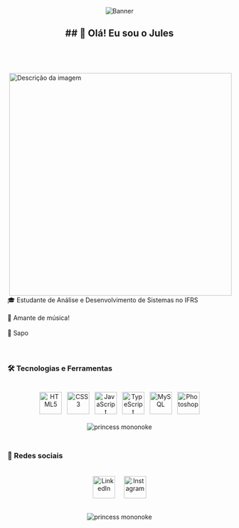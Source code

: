 <p align="center">
  <img src="https://i.pinimg.com/736x/93/e7/69/93e7691a3c765263c3926dd3657a720b.jpg" alt="Banner"/>
</p>

<h2 align="center">
## 👋 Olá! Eu sou o Jules <br><br>
</h2>
<br><br>

<img src="https://i.pinimg.com/736x/87/3d/c3/873dc34aca91ae5d0f4591e434b5cfe8.jpg" alt="Descrição da imagem" align="right" height="500" />

🎓 Estudante de Análise e Desenvolvimento de Sistemas no IFRS<br><br>
🎵 Amante de música!<br><br>
🐸 Sapo

<br clear="right">

##

### 🛠️ Tecnologias e Ferramentas <br><br>

<div align="center">
  <img src="https://cdn.jsdelivr.net/gh/devicons/devicon/icons/html5/html5-original.svg" title="HTML5" alt="HTML5" width="50" height="50"/>
  &nbsp;
  <img src="https://cdn.jsdelivr.net/gh/devicons/devicon/icons/css3/css3-original.svg" title="CSS3" alt="CSS3" width="50" height="50"/>
  &nbsp;
  <img src="https://cdn.jsdelivr.net/gh/devicons/devicon/icons/javascript/javascript-original.svg" title="JavaScript" alt="JavaScript" width="50" height="50"/>
  &nbsp;
  <img src="https://cdn.jsdelivr.net/gh/devicons/devicon/icons/typescript/typescript-original.svg" title="TypeScript" alt="TypeScript" width="50" height="50"/>
  &nbsp;
  <img src="https://cdn.jsdelivr.net/gh/devicons/devicon/icons/mysql/mysql-original.svg" title="MySQL" alt="MySQL" width="50" height="50"/>
  &nbsp;
  <img src="https://skillicons.dev/icons?i=photoshop" title="Photoshop" alt="Photoshop" width="50" height="50"/>
</div><br>

<div align="center" height="300" width="500">
  <img src="https://i.pinimg.com/736x/d8/55/36/d8553624ebae59404e8581fc880f4294.jpg" alt="princess mononoke" />
</div><br>

##

### 🔗 Redes sociais <br><br>

<div align="center">

[<img src="https://cdn.jsdelivr.net/gh/devicons/devicon/icons/linkedin/linkedin-original.svg" alt="LinkedIn" width="50"/>](https://www.linkedin.com/in/matheus-felipetto-013220216/)
&nbsp;&nbsp;&nbsp;
[<img src="https://skillicons.dev/icons?i=instagram" alt="Instagram" width="50"/>](https://www.instagram.com/mwtheusf/)

</div>

##

<div align="center" height="300" width="500">
  <img src="https://i.pinimg.com/736x/90/e0/0a/90e00a91b59187f5f5e4b374bf3f326b.jpg" alt="princess mononoke" />
</div>
